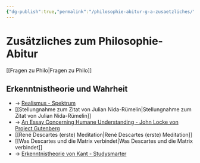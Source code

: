 ```yaml
---
{"dg-publish":true,"permalink":"/philosophie-abitur-g-a-zusaetzliches/"}
---
```


# Zusätzliches zum Philosophie-Abitur
[[Fragen zu Philo\|Fragen zu Philo]]
## Erkenntnistheorie und Wahrheit
- → [Realismus - Spektrum](https://www.spektrum.de/lexikon/philosophie/realismus/1734)
- [[Stellungnahme zum Zitat von Julian Nida-Rümelin\|Stellungnahme zum Zitat von Julian Nida-Rümelin]]
- → [An Essay Concerning Humane Understanding - John Locke von Project Gutenberg](https://www.gutenberg.org/files/10615/10615-h/10615-h.htm)
- [[René Descartes (erste) Meditation\|René Descartes (erste) Meditation]]
- [[Was Descartes und die Matrix verbindet\|Was Descartes und die Matrix verbindet]]
- → [Erkenntnistheorie von Kant - Studysmarter](https://www.studysmarter.de/schule/psychologie/forschung-der-gedaechtnis/erkenntnistheorie/#:~:text=Erkenntnistheorie%20Kant%20%E2%80%93%20Die,in%20der%20Kognitionswissenschaft.)